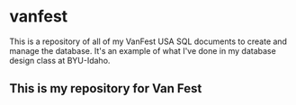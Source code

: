 # vanfest
This is a repository of all of my VanFest USA SQL documents to create and manage the database. It's an example of what I've done in my database design class at BYU-Idaho.

## This is my repository for Van Fest
